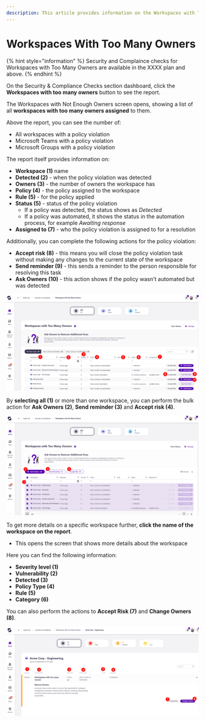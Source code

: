 ```yaml
---
description: This article provides information on the Workspaces with Too Many Owners report.
---
```



# Workspaces With Too Many Owners

{% hint style="information" %}
Security and Complaince checks for Workspaces with Too Many Owners are available in the XXXX plan and above. 
{% endhint %}

On the Security & Compliance Checks section dashboard, click the **Workspaces with too many owners** button to see the report.

The Workspaces with Not Enough Owners screen opens, showing a list of all **workspaces with too many owners assigned** to them.

Above the report, you can see the number of:
 * All workspaces with a policy violation
 * Microsoft Teams with a policy violation
 * Microsoft Groups with a policy violation

The report itself provides information on:
  * **Workspace (1)** name
  * **Detected (2)** - when the policy violation was detected
  * **Owners (3)** - the number of owners the workspace has
  * **Policy (4)** - the policy assigned to the workspace
  * **Rule (5)** - for the policy applied
  * **Status (5)** - status of the policy violation
    * If a policy was detected, the status shows as *Detected*
    * If a policy was automated, it shows the status in the automation process, for example *Awaiting response*
  * **Assigned to (7)** - who the policy violation is assigned to for a resolution

Additionally, you can complete the following actions for the policy violation:
  * **Accept risk (8)** - this means you will close the policy violation task without making any changes to the current state of the workspace
  * **Send reminder (9)** - this sends a reminder to the person responsible for resolving this task
  * **Ask Owners (10)** - this action shows if the policy wasn't automated but was detected
  
![Teams and Groups With Only 1 Owner](../../.gitbook/assets/security-compliance-checks_workspaces-too-many-owners.png)

By **selecting all (1)** or more than one workspace, you can perform the bulk action for **Ask Owners (2)**, **Send reminder (3)** and **Accept risk (4)**. 

![Teams and Groups With Only 1 Owner - Change Owners](../../.gitbook/assets/security-compliance-checks_workspaces-too-many-owners-bulk.png)

To get more details on a specific workspace further, **click the name of the workspace on the report**.
  * This opens the screen that shows more details about the workspace

Here you can find the following information: 
 * **Severity level (1)**
 * **Vulnerability (2)**
 * **Detected (3)**
 * **Policy Type (4)**
 * **Rule (5)**
 * **Category (6)**

 You can also perform the actions to **Accept Risk (7)** and **Change Owners (8)**. 

![Workspaces with Not Enough Owners - More Details](../../.gitbook/assets/security-compliance-checks_workspaces-too-many-owners-details.png)
